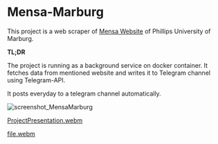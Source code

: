 # Mensa-Marburg

This project is a web scraper of [Mensa Website](https://studierendenwerk-marburg.de/essen-trinken/speisekarte/) of Phillips University of Marburg.

**TL;DR**

The project is running as a background service on docker container. It fetches data from mentioned website and writes it to Telegram channel using Telegram-API. 

It posts everyday to a telegram channel automatically. 


![screenshot_MensaMarburg](https://github.com/lordkian/Mensa-Marburg/assets/16001505/97d4ab44-675a-4739-bbb2-2adc0725e004)

[ProjectPresentation.webm](https://github.com/lordkian/Mensa-Marburg/assets/16001505/86c2926f-5927-4b16-bf03-30df87062650)

[file.webm](https://github.com/lordkian/Mensa-Marburg/assets/16001505/66f5514a-fad8-49ad-a2f0-1dc426644129)
